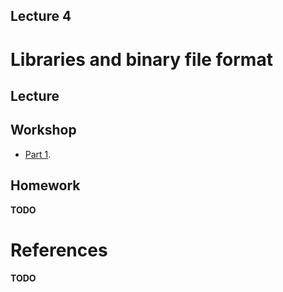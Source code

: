 Lecture 4
---

# Libraries and binary file format

## Lecture

<!---
Slides ([PDF](CA_Lecture_01.pdf), [PPTX](CA_Lecture_01.pptx)).

Outline:
-->
## Workshop

* [Part 1](libs.md).

## Homework

__TODO__

# References

__TODO__
